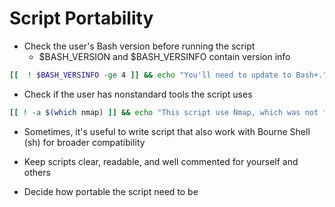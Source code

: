 # Script Portability

* Check the user's Bash version before running the script
  * $BASH_VERSION and $BASH_VERSINFO contain version info

```bash
[[  ! $BASH_VERSINFO -ge 4 ]] && echo "You'll need to update to Bash+." && exit
```

* Check if the user has nonstandard tools the script uses

```bash
[[ ! -a $(which nmap) ]] && echo "This script use Nmap, which was not found on this system." && exit
```

* Sometimes, it's useful to write script that also work with
    Bourne Shell (sh) for broader compatibility

* Keep scripts clear, readable, and well commented for yourself and others

* Decide how portable the script need to be
